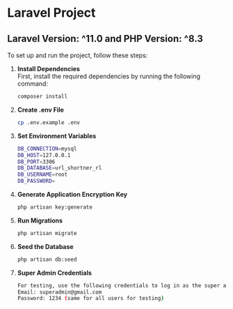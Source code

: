 # Laravel Project

## Laravel Version: ^11.0 and PHP Version: ^8.3

To set up and run the project, follow these steps:

1. **Install Dependencies**  
   First, install the required dependencies by running the following command:

   ```bash
   composer install

2. **Create .env File**
   ```bash
   cp .env.example .env
3. **Set Environment Variables**
   ```bash
   DB_CONNECTION=mysql
   DB_HOST=127.0.0.1
   DB_PORT=3306
   DB_DATABASE=url_shortner_rl
   DB_USERNAME=root
   DB_PASSWORD=
4. **Generate Application Encryption Key**
   ```bash
   php artisan key:generate
5. **Run Migrations**
   ```bash
   php artisan migrate
6. **Seed the Database**
   ```bash
   php artisan db:seed
7. **Super Admin Credentials**
   ```bash
   For testing, use the following credentials to log in as the super admin:
   Email: superadmin@gmail.com
   Password: 1234 (same for all users for testing)
